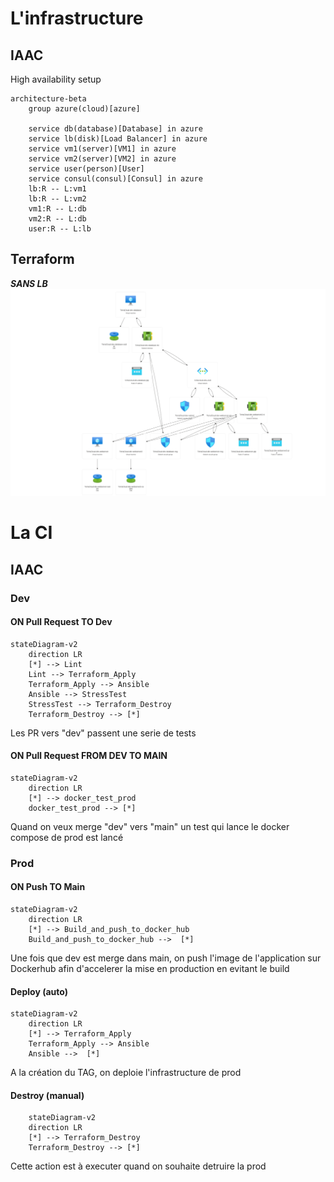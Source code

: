 # L'infrastructure

## IAAC

High availability setup

```mermaid
architecture-beta
    group azure(cloud)[azure]

    service db(database)[Database] in azure
    service lb(disk)[Load Balancer] in azure
    service vm1(server)[VM1] in azure
    service vm2(server)[VM2] in azure
    service user(person)[User]
    service consul(consul)[Consul] in azure
    lb:R -- L:vm1
    lb:R -- L:vm2
    vm1:R -- L:db
    vm2:R -- L:db
    user:R -- L:lb
```
## Terraform

***SANS LB***
![alt text](image.png)

# La CI

## IAAC

### Dev

#### ON Pull Request TO Dev
```mermaid
stateDiagram-v2
    direction LR
    [*] --> Lint
    Lint --> Terraform_Apply
    Terraform_Apply --> Ansible
    Ansible --> StressTest
    StressTest --> Terraform_Destroy
    Terraform_Destroy --> [*]
```

Les PR vers "dev" passent une serie de tests


#### ON Pull Request FROM DEV TO MAIN
```mermaid
stateDiagram-v2
    direction LR
    [*] --> docker_test_prod
    docker_test_prod --> [*]
```

Quand on veux merge "dev" vers "main" un test qui lance le docker compose de prod est lancé

### Prod
#### ON Push TO Main
```mermaid
stateDiagram-v2
    direction LR
    [*] --> Build_and_push_to_docker_hub
    Build_and_push_to_docker_hub -->  [*]
```

Une fois que dev est merge dans main, on push l'image de l'application sur Dockerhub afin d'accelerer la mise en production en evitant le build
#### Deploy (auto)
```mermaid
stateDiagram-v2
    direction LR
    [*] --> Terraform_Apply
    Terraform_Apply --> Ansible
    Ansible -->  [*]

```
A la création du TAG, on deploie l'infrastructure de prod
#### Destroy (manual)
```mermaid
    stateDiagram-v2
    direction LR
    [*] --> Terraform_Destroy
    Terraform_Destroy --> [*]
```

Cette action est à executer quand on souhaite detruire la prod 